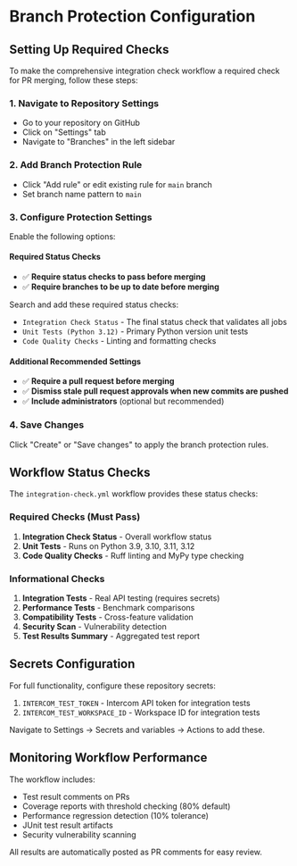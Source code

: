# Branch Protection Configuration

## Setting Up Required Checks

To make the comprehensive integration check workflow a required check for PR merging, follow these steps:

### 1. Navigate to Repository Settings
- Go to your repository on GitHub
- Click on "Settings" tab
- Navigate to "Branches" in the left sidebar

### 2. Add Branch Protection Rule
- Click "Add rule" or edit existing rule for `main` branch
- Set branch name pattern to `main`

### 3. Configure Protection Settings
Enable the following options:

#### Required Status Checks
- ✅ **Require status checks to pass before merging**
- ✅ **Require branches to be up to date before merging**

Search and add these required status checks:
- `Integration Check Status` - The final status check that validates all jobs
- `Unit Tests (Python 3.12)` - Primary Python version unit tests
- `Code Quality Checks` - Linting and formatting checks

#### Additional Recommended Settings
- ✅ **Require a pull request before merging**
- ✅ **Dismiss stale pull request approvals when new commits are pushed**
- ✅ **Include administrators** (optional but recommended)

### 4. Save Changes
Click "Create" or "Save changes" to apply the branch protection rules.

## Workflow Status Checks

The `integration-check.yml` workflow provides these status checks:

### Required Checks (Must Pass)
1. **Integration Check Status** - Overall workflow status
2. **Unit Tests** - Runs on Python 3.9, 3.10, 3.11, 3.12
3. **Code Quality Checks** - Ruff linting and MyPy type checking

### Informational Checks
1. **Integration Tests** - Real API testing (requires secrets)
2. **Performance Tests** - Benchmark comparisons
3. **Compatibility Tests** - Cross-feature validation
4. **Security Scan** - Vulnerability detection
5. **Test Results Summary** - Aggregated test report

## Secrets Configuration

For full functionality, configure these repository secrets:

1. `INTERCOM_TEST_TOKEN` - Intercom API token for integration tests
2. `INTERCOM_TEST_WORKSPACE_ID` - Workspace ID for integration tests

Navigate to Settings → Secrets and variables → Actions to add these.

## Monitoring Workflow Performance

The workflow includes:
- Test result comments on PRs
- Coverage reports with threshold checking (80% default)
- Performance regression detection (10% tolerance)
- JUnit test result artifacts
- Security vulnerability scanning

All results are automatically posted as PR comments for easy review.